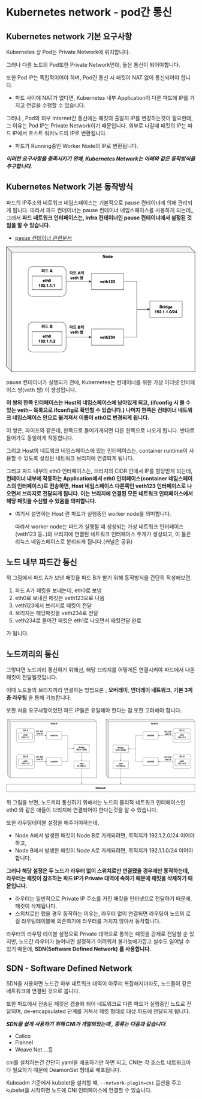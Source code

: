 # Kubernetes network - pod간 통신
## Kubernetes network 기본 요구사항
Kubernetes 상 Pod는 Private Network에 위치합니다.

그러나 다른 노드의 Pod또한 Private Network인데, 둘은 통신이 되어야합니다.

또한 Pod IP는 독립적이어야 하며, Pod간 통신 시 패킷이 NAT 없이 통신되어야 합니다.
- 파드 사이에 NAT가 없다면, Kubernetes 내부 Application이 다른 파드에 IP를 가지고 연결을 수행할 수 있습니다.

그러나 , Pod와 외부 Internet간 통신에는 패킷의 출발지 IP를 변경하는것이 필요한데, 그 이유는 Pod IP는 Private Network이기 때문입니다. 외부로 나갈때 패킷의 IP는 파드 IP에서 호스트 워커노드의 IP로 변환됩니다.
- 파드가 Running중인 Worker Node의 IP로 변환됩니다.

***이러한 요구사항을 충족시키기 위해, Kubernetes Network는 아래와 같은 동작방식을 추구합니다.***

## Kubernetes Network 기본 동작방식
파드의 IP주소와 네트워크 네임스페이스는 기본적으로 pause 컨테이너에 의해 관리되게 됩니다. 따라서 파드 컨테이너는 pause 컨테이너 네임스페이스를 사용하게 되는데,, 그래서 **파드 네트워크 인터페이스는, Infra 컨테이너인 pause 컨테이너에서 설정된 것임을 알 수 있습니다.**
- [pasue 컨테이너 관련문서](../kubernetes_pause_container.md)

![Kubernetes Network](../Images/kubernetes_network.png)


pause 컨테이너가 실행되기 전에, Kubernetes는 컨테이너를 위한 가상 이더넷 인터페이스 쌍(veth 쌍) 이 생성됩니다.

**이 쌍의 한쪽 인터페이스는 Host의 네임스페이스에 남아있게 되고, (ifconfig 시 볼 수 있는 veth~ 목록으로 ifconfig로 확인할 수 있습니다.) 나머지 한쪽은 컨테이너 네트워크 네임스페이스 안으로 옮겨져서 이름이 eth0로 변경되게 됩니다.**

이 쌍은, 파이프와 같은데, 한쪽으로 들어가게되면 다른 한쪽으로 나오게 됩니다. 반대로 들어가도 동일하게 작동합니다.

그리고 Host의 네트워크 네임스페이스에 있는 인터페이스는, container runtime이 사용할 수 있도록 설정된 네트워크 브리지에 연결되게 됩니다.

그리고 파드 내부의 eth0 인터페이스는, 브리지의 CIDR 안에서 IP를 할당받게 되는데, **컨테이너 내부에 작동하는 Application에서 eth0 인터페이스(container 네임스페이스의 인터페이스)로 전송하면, Host 네임스페이스 다른쪽인 veth123 인터페이스로 나오면서 브리지로 전달되게 됩니다. 이는 브리지에 연결된 모든 네트워크 인터페이스에서 해당 패킷을 수신할 수 있음을 의미합니다.**

- 여기서 설명하는 Host 란 파드가 실행중인 worker node를 의미합니다.

  따라서 worker node는 파드가 실행될 때 생성되는 가상 네트워크 인터페이스(veth123 등..)와 브리지에 연결된 네트워크 인터페이스 두개가 생성되고, 이 둘은 리눅스 네임스페이스로 분리되게 됩니다.(커널은 공유)

## 노드 내부 파드간 통신
위 그림에서 파드 A가 보낸 패킷을 파드 B가 받기 위해 동작방식을 간단히 작성해보면,

1. 파드 A가 패킷을 보내는데, eth0로 보냄
2. eth0로 보내진 패킷은 veth123으로 나옴
3. veth123에서 브리지로 패킷이 전달
4. 브리지는 해당패킷을 veth234로 전달
5. veth234로 들어간 패킷은 eth1로 나오면서 패킷전달 완료

가 됩니다.

## 노드끼리의 통신
그렇다면 노드끼리 통신하기 위해선, 해당 브리지를 어떻게든 연결시켜야 파드에서 나온 패킷이 전달될것입니다.

이때 노드들의 브리지끼리 연결하는 방법으론 , **오버레이**, **언더레이 네트워크**, **기본 3계층 라우팅** 을 통해 가능합니다.

또한 처음 요구사항이었던 파드 IP들은 유일해야 한다는 점 또한 고려해야 합니다.

![node간 통신](../Images/node간_통신.png)

위 그림을 보면, 노드끼리 통신하기 위해서는 노드의 물리적 네트워크 인터페이스인 eth0 와 같은 애들이 브리지에 연결되어야 한다는것을 알 수 있습니다.

또한 라우팅테이블 설정을 해주어야하는데,
- Node A에서 발생한 패킷이 Node B로 가게되려면, 목적지가 192.1.2.0/24 이어야 하고, 
- Node B에서 발생한 패킷이 Node A로 가게되려면, 목적지가 192.1.1.0/24 이어야 합니다.

**그러나 해당 설정은 두 노드가 라우터 없이 스위치로만 연결됐을 경우에만 동작하는데, 라우터는 패킷이 참조하는 파드 IP가 Private 대역에 속하기 때문에 패킷을 삭제하기 때문입니다.**
- 라우터는 일반적으로 Private IP 주소를 가진 패킷을 인터넷으로 전달하기 때문에, 패킷이 삭제됩니다.
- 스위치로만 했을 경우 동작하는 이유는, 라우터 없이 연결되면 라우팅이 노드의 로컬 라우팅테이블에 의존하기에 라우터를 거치지 않아서 동작합니다.

라우터의 라우팅 테이블 설정으로 Private 대역으로 통하는 패킷을 강제로 전달할 순 있지만, 노드간 라우터가 늘어나면 설정하기 어려워져 불가능에가깝고 실수도 일어날 수 있기 때문에, **SDN(Software Defined Network) 를 사용합니다.**

## SDN - Software Defined Network
SDN을 사용하면 노드간 하부 네트워크 대역이 아무리 복잡해지더라도, 노드들이 같은 네트워크에 연결된 것으로 봅니다.

또한 파드에서 전송된 패킷은 캡슐화 되어 네트워크로 다른 파드가 실행중인 노드로 전달되며, de-encapsulated 단계를 거쳐서 패킷 형태로 대상 파드에 전달되게 됩니다.

***SDN을 쉽게 사용하기 위해 CNI가 개발되었는데 , 종류는 다음과 같습니다.***
- Calico
- Flannel
- Weave Net
...등

cni를 설치하는건 간단히 yaml을 배포하기만 하면 되고, CNI는 각 호스트 네트워크마다 필요하기 때문에 DeamonSet 형태로 배포됩니다.

Kubeadm 기준에서 kubelet을 설치할 때, ```--network-plugin=cni``` 옵션을 주고 kubelet을 시작하면 노드에 CNI 인터페이스에 연결할 수 있습니다.